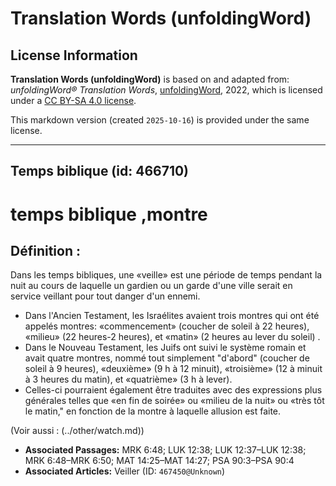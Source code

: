 # Translation Words (unfoldingWord)

## License Information

**Translation Words (unfoldingWord)** is based on and adapted from: _unfoldingWord® Translation Words_, [unfoldingWord](https://unfoldingword.org/utw), 2022, which is licensed under a [CC BY-SA 4.0 license](https://creativecommons.org/licenses/by-sa/4.0/legalcode.en).

This markdown version (created `2025-10-16`) is provided under the same license.



--------------------------------

## Temps biblique (id: 466710)

temps biblique ,montre
======================

Définition :
------------

Dans les temps bibliques, une «veille» est une période de temps pendant la nuit au cours de laquelle un gardien ou un garde d'une ville serait en service veillant pour tout danger d'un ennemi.

* Dans l'Ancien Testament, les Israélites avaient trois montres qui ont été appelés montres: «commencement» (coucher de soleil à 22 heures), «milieu» (22 heures\-2 heures), et «matin» (2 heures au lever du soleil) .
* Dans le Nouveau Testament, les Juifs ont suivi le système romain et avait quatre montres, nommé tout simplement "d'abord" (coucher de soleil à 9 heures), «deuxième» (9 h à 12 minuit), «troisième» (12 à minuit à 3 heures du matin), et «quatrième» (3 h à lever).
* Celles\-ci pourraient également être traduites avec des expressions plus générales telles que «en fin de soirée» ou «milieu de la nuit» ou «très tôt le matin," en fonction de la montre à laquelle allusion est faite.

(Voir aussi : (../other/watch.md))

* **Associated Passages:** MRK 6:48; LUK 12:38; LUK 12:37–LUK 12:38; MRK 6:48–MRK 6:50; MAT 14:25–MAT 14:27; PSA 90:3–PSA 90:4
* **Associated Articles:** Veiller (ID: `467450@Unknown`)

